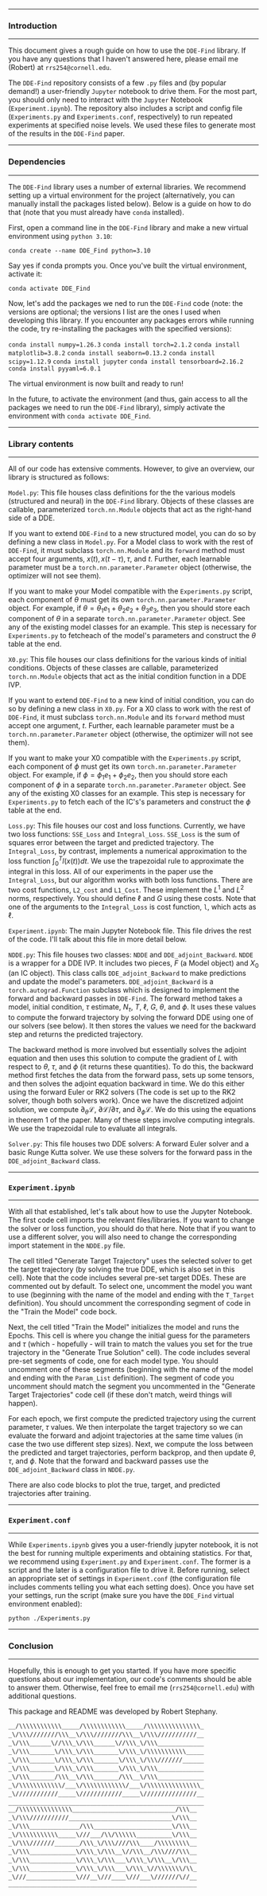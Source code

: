 ---------------------------------------------------------------------------------------------------
### Introduction
---------------------------------------------------------------------------------------------------

This document gives a rough guide on how to use the `DDE-Find` library. If you have any questions 
that I haven't answered here, please email me (Robert) at `rrs254@cornell.edu`. 

The `DDE-Find` repository consists of a few `.py` files and (by popular demand!) a user-friendly 
`Jupyter` notebook to drive them. For the most part, you should only need to interact with the 
`Jupyter` Notebook (`Experiment.ipynb`). The repository also includes a script and config file 
(`Experiments.py` and `Experiments.conf`, respectively) to run repeated experiments at specified
noise levels. We used these files to generate most of the results in the `DDE-Find` paper.



---------------------------------------------------------------------------------------------------
### Dependencies 
---------------------------------------------------------------------------------------------------

The `DDE-Find` library uses a number of external libraries. We recommend setting up a virtual 
environment for the project (alternatively, you can manually install the packages listed below). 
Below is a guide on how to do that (note that you must already have `conda` installed).

First, open a command line in the `DDE-Find` library and make a new virtual environment using 
`python 3.10`:

`conda create --name DDE_Find python=3.10`

Say yes if conda prompts you. Once you've built the virtual environment, activate it:

`conda activate DDE_Find`

Now, let's add the packages we ned to run the `DDE-Find` code (note: the versions are optional; 
the versions I list are the ones I used when developing this library. If you encounter any packages 
errors while running the code, try re-installing the packages with the specified versions):

`conda install numpy=1.26.3`
`conda install torch=2.1.2`
`conda install matplotlib=3.8.2`
`conda install seaborn=0.13.2`
`conda install scipy=1.12.9`
`conda install jupyter`
`conda install tensorboard=2.16.2`
`conda install pyyaml=6.0.1`

The virtual environment is now built and ready to run! 

In the future, to activate the environment (and thus, gain access to all the packages we need to
run the `DDE-Find` library), simply activate the environment with `conda activate DDE_Find`.



---------------------------------------------------------------------------------------------------
### Library contents
---------------------------------------------------------------------------------------------------

All of our code has extensive comments. However, to give an overview, our library is structured 
as follows:

`Model.py`: This file houses class definitions for the the various models (structured and neural)
in the `DDE-Find` library. Objects of these classes are callable, parameterized `torch.nn.Module` 
objects that act as the right-hand side of a DDE. 

If you want to extend `DDE-Find` to a new structured model, you can do so by defining a new 
class in `Model.py`. For a Model class to work with the rest of `DDE-Find`, it must subclass 
`torch.nn.Module` and its `forward` method must accept four arguments, $x(t), x(t - \tau), \tau$, 
and $t$. Further, each learnable parameter must be a `torch.nn.parameter.Parameter` object 
(otherwise, the optimizer will not see them). 

If you want to make your Model compatible with the `Experiments.py` script, each component of 
$\theta$ must get its own `torch.nn.parameter.Parameter` object. For example, if 
$\theta = \theta_1 e_1 + \theta_2 e_2 + \theta_3 e_3$, then you should store each component 
of $\theta$ in a separate `torch.nn.parameter.Parameter` object. See any of the existing model 
classes for an example. This step is necessary for `Experiments.py` to fetcheach of the model's 
parameters and construct the $\theta$ table at the end.

`X0.py`: This file houses our class definitions for the various kinds of initial conditions. 
Objects of these classes are callable, parameterized `torch.nn.Module` objects that act as the 
initial condition function in a DDE IVP.

If you want to extend `DDE-Find` to a new kind of initial condition, you can do so by defining 
a new class in `X0.py`. For a X0 class to work with the rest of `DDE-Find`, it must subclass 
`torch.nn.Module` and its `forward` method must accept one argument, $t$. Further, each 
learnable parameter must be a `torch.nn.parameter.Parameter` object (otherwise, the optimizer 
will not see them). 

If you want to make your X0 compatible with the `Experiments.py` script, each component of 
$\phi$ must get its own `torch.nn.parameter.Parameter` object. For example, if 
$\phi = \phi_1 e_1 + \phi_2 e_2$, then you should store each component of $\phi$ in a separate 
`torch.nn.parameter.Parameter` object. See any of the existing X0 classes for an example.
This step is necessary for `Experiments.py` to fetch each of the IC's's parameters and construct 
the $\phi$ table at the end.

`Loss.py`: This file houses our cost and loss functions. Currently, we have two loss functions: 
`SSE_Loss` and `Integral_Loss`. `SSE_Loss` is the sum of squares error between the target and 
predicted trajectory. The `Integral_Loss`, by contrast, implements a numerical approximation to the 
loss function $\int_{0}^{T} l(x(t)) dt$. We use the trapezoidal rule to approximate the integral in 
this loss. All of our experiments in the paper use the `Integral_Loss`, but our algorithm works 
with both loss functions. There are two cost functions, `L2_cost` and `L1_Cost`. These implement 
the $L^1$ and $L^2$ norms, respectively. You should define $\ell$ and $G$ using these costs. Note 
that one of the arguments to the `Integral_Loss` is cost function, `l`, which acts as $\ell$.

`Experiment.ipynb`: The main Jupyter Notebook file. This file drives the rest of the code. I'll talk 
about this file in more detail below. 

`NDDE.py`: This file houses two classes: `NDDE` and `DDE_adjoint_Backward`. `NDDE` is a wrapper
for a DDE IVP. It includes two pieces, $F$ (a Model object) and $X_0$ (an IC object). This class
calls `DDE_adjoint_Backward` to make predictions and update the model's parameters. 
`DDE_adjoint_Backward` is a `torch.autograd.Function` subclass which is designed to implement the 
forward and backward passes in `DDE-Find`. The forward method takes a model, initial condition, 
$\tau$ estimate, $N_{\tau}$, $T$, $\ell$, $G$, $\theta$, and $\phi$. It uses these values to compute 
the forward trajectory by solving the forward DDE using one of our solvers (see below). It then 
stores the values we need for the backward step and returns the predicted trajectory. 

The backward method is more involved but essentially solves the adjoint equation and then uses this 
solution to compute the gradient of $L$ with respect to $\theta$, $\tau$, and $\phi$ (it returns 
these quantities). To do this, the backward method first fetches the data from the forward pass, 
sets up some tensors, and then solves the adjoint equation backward in time. We do this either 
using the forward Euler or RK2 solvers (The code is set up to the RK2 solver, though both solvers 
work). Once we have the discretized adjoint solution, we compute $\partial_{\theta} \mathcal{L}$, 
$\partial \mathcal{L} / \partial \tau$, and $\partial_{\phi} \mathcal{L}$. We do this using the
equations in theorem 1 of the paper. Many of these steps involve computing integrals. We use the 
trapezoidal rule to evaluate all integrals. 

`Solver.py`: This file houses two DDE solvers: A forward Euler solver and a basic Runge Kutta 
solver. We use these solvers for the forward pass in the `DDE_adjoint_Backward` class. 



---------------------------------------------------------------------------------------------------
### `Experiment.ipynb`
---------------------------------------------------------------------------------------------------

With all that established, let's talk about how to use the Jupyter Notebook. The first code cell 
imports the relevant files/libraries. If you want to change the solver or loss function, you
should do that here. Note that if you want to use a different solver, you will also need to change 
the corresponding import statement in the `NDDE.py` file.

The cell titled "Generate Target Trajectory" uses the selected solver to get the target trajectory 
(by solving the true DDE, which is also set in this cell). Note that the code includes several 
pre-set target DDEs. These are commented out by default. To select one, uncomment the model you
want to use (beginning with the name of the model and ending with the `T_Target` definition). You 
should uncomment the corresponding segment of code in the "Train the Model" code bock.

Next, the cell titled "Train the Model" initializes the model and runs the Epochs. This cell 
is where you change the initial guess for the parameters and $\tau$ (which - hopefully - will train 
to match the values you set for the true trajectory in the "Generate True Solution" cell). The code 
includes several pre-set segments of code, one for each model type. You should uncomment one of 
these segments (beginning with the name of the model and ending with the `Param_List` definition).
The segment of code you uncomment should match the segment you uncommented in the "Generate Target 
Trajectories" code cell (if these don't match, weird things will happen). 

For each epoch, we first compute the predicted trajectory using the current parameter, $\tau$ 
values. We then interpolate the target trajectory so we can evaluate the forward and adjoint 
trajectories at the same time values (in case the two use different step sizes). Next, we compute 
the loss between the predicted and target trajectories, perform backprop, and then update $\theta$, 
$\tau$, and $\phi$. Note that the forward and backward passes use the `DDE_adjoint_Backward` class 
in `NDDE.py`. 

There are also code blocks to plot the true, target, and predicted trajectories after training.



---------------------------------------------------------------------------------------------------
### `Experiment.conf`
---------------------------------------------------------------------------------------------------

While `Experiments.ipynb` gives you a user-friendly jupyter notebook, it is not the best for 
running multiple experiments and obtaining statistics. For that, we recommend using `Experiment.py`
and `Experiment.conf`. The former is a script and the later is a configuration file to drive it. 
Before running, select an appropriate set of settings in `Experiment.conf` (the configuration file 
includes comments telling you what each setting does). Once you have set your settings, run the 
script (make sure you have the `DDE_Find` virtual environment enabled):

`python ./Experiments.py`



---------------------------------------------------------------------------------------------------
### Conclusion 
---------------------------------------------------------------------------------------------------

Hopefully, this is enough to get you started. If you have more specific questions about our 
implementation, our code's comments should be able to answer them. Otherwise, feel free to 
email me (`rrs254@cornell.edu`) with additional questions.

This package and README was developed by Robert Stephany.

`__/\\\\\\\\\\\\_____/\\\\\\\\\\\\_____/\\\\\\\\\\\\\\\_         `
` _\/\\\////////\\\__\/\\\////////\\\__\/\\\///////////__        `
`  _\/\\\______\//\\\_\/\\\______\//\\\_\/\\\_____________       `
`   _\/\\\_______\/\\\_\/\\\_______\/\\\_\/\\\\\\\\\\\_____      `
`    _\/\\\_______\/\\\_\/\\\_______\/\\\_\/\\\///////______     `
`     _\/\\\_______\/\\\_\/\\\_______\/\\\_\/\\\_____________    `
`      _\/\\\_______/\\\__\/\\\_______/\\\__\/\\\_____________   `
`       _\/\\\\\\\\\\\\/___\/\\\\\\\\\\\\/___\/\\\\\\\\\\\\\\\_  `
`        _\////////////_____\////////////_____\///////////////__ `
`         _______________________________________________________`
`                                                                ` 
`__/\\\\\\\\\\\\\\\_____________________________/\\\__           `
` _\/\\\///////////_____________________________\/\\\__          `
`  _\/\\\______________/\\\______________________\/\\\__         `
`   _\/\\\\\\\\\\\_____\///___/\\/\\\\\\__________\/\\\__        `
`    _\/\\\///////_______/\\\_\/\\\////\\\____/\\\\\\\\\__       `
`     _\/\\\_____________\/\\\_\/\\\__\//\\\__/\\\////\\\__      `
`      _\/\\\_____________\/\\\_\/\\\___\/\\\_\/\\\__\/\\\__     `
`       _\/\\\_____________\/\\\_\/\\\___\/\\\_\//\\\\\\\/\\_    `
`        _\///______________\///__\///____\///___\///////\//__   `
`         _____________________________________________________  `
